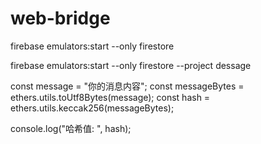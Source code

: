 # web-bridge

firebase emulators:start --only firestore

firebase emulators:start --only firestore --project dessage


<script src="https://cdn.ethers.io/lib/ethers-5.2.umd.min.js"></script>
const message = "你的消息内容";
const messageBytes = ethers.utils.toUtf8Bytes(message);
const hash = ethers.utils.keccak256(messageBytes);

console.log("哈希值: ", hash);
